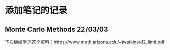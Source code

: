 # 添加笔记的记录

## Monte Carlo Methods 22/03/03
下次继续学习这个资料：https://www.math.arizona.edu/~jwatkins/J2_limit.pdf

